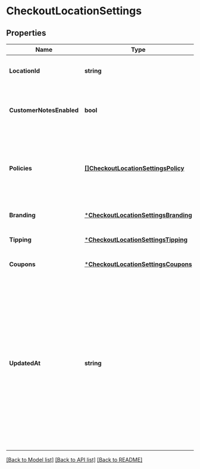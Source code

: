 # CheckoutLocationSettings

## Properties
Name | Type | Description | Notes
------------ | ------------- | ------------- | -------------
**LocationId** | **string** | The ID of the location that these settings apply to. | [optional] [default to null]
**CustomerNotesEnabled** | **bool** | Indicates whether customers are allowed to leave notes at checkout. | [optional] [default to null]
**Policies** | [**[]CheckoutLocationSettingsPolicy**](CheckoutLocationSettingsPolicy.md) | Policy information is displayed at the bottom of the checkout pages. You can set a maximum of two policies. | [optional] [default to null]
**Branding** | [***CheckoutLocationSettingsBranding**](CheckoutLocationSettingsBranding.md) |  | [optional] [default to null]
**Tipping** | [***CheckoutLocationSettingsTipping**](CheckoutLocationSettingsTipping.md) |  | [optional] [default to null]
**Coupons** | [***CheckoutLocationSettingsCoupons**](CheckoutLocationSettingsCoupons.md) |  | [optional] [default to null]
**UpdatedAt** | **string** | The timestamp when the settings were last updated, in RFC 3339 format. Examples for January 25th, 2020 6:25:34pm Pacific Standard Time: UTC: 2020-01-26T02:25:34Z Pacific Standard Time with UTC offset: 2020-01-25T18:25:34-08:00 | [optional] [default to null]

[[Back to Model list]](../README.md#documentation-for-models) [[Back to API list]](../README.md#documentation-for-api-endpoints) [[Back to README]](../README.md)

